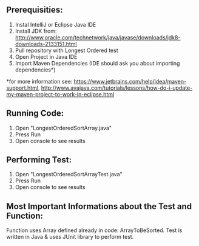 ## Prerequisities: 
1) Instal IntelliJ or Eclipse Java IDE 
2) Install JDK from: http://www.oracle.com/technetwork/java/javase/downloads/jdk8-downloads-2133151.html
3) Pull repository with Longest Ordered test </br>
4) Open Project in Java IDE 
5) Import Maven Dependencies (IDE should ask you about importing dependencies*)

*for more information see: https://www.jetbrains.com/help/idea/maven-support.html, http://www.avajava.com/tutorials/lessons/how-do-i-update-my-maven-project-to-work-in-eclipse.html 


## Running Code: 
1) Open "LongestOrderedSortArray.java"
2) Press Run 
3) Open console to see results 

## Performing Test: 
1) Open "LongestOrderedSortArrayTest.java"
2) Press Run 
3) Open console to see results 

## Most Important Informations about the Test and Function: 
Function uses Array defined already in code: ArrayToBeSorted. 
Test is written in Java & uses JUnit library to perform test. 



